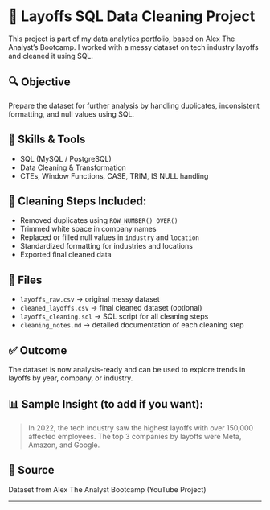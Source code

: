 # 🧹 Layoffs SQL Data Cleaning Project

This project is part of my data analytics portfolio, based on Alex The Analyst’s Bootcamp. I worked with a messy dataset on tech industry layoffs and cleaned it using SQL.

## 🔍 Objective
Prepare the dataset for further analysis by handling duplicates, inconsistent formatting, and null values using SQL.

## 🧠 Skills & Tools
- SQL (MySQL / PostgreSQL)
- Data Cleaning & Transformation
- CTEs, Window Functions, CASE, TRIM, IS NULL handling

## 🧼 Cleaning Steps Included:
- Removed duplicates using `ROW_NUMBER() OVER()`
- Trimmed white space in company names
- Replaced or filled null values in `industry` and `location`
- Standardized formatting for industries and locations
- Exported final cleaned data

## 📁 Files
- `layoffs_raw.csv` → original messy dataset
- `cleaned_layoffs.csv` → final cleaned dataset (optional)
- `layoffs_cleaning.sql` → SQL script for all cleaning steps
- `cleaning_notes.md` → detailed documentation of each cleaning step

## ✅ Outcome
The dataset is now analysis-ready and can be used to explore trends in layoffs by year, company, or industry.

## 📊 Sample Insight (to add if you want):
> In 2022, the tech industry saw the highest layoffs with over 150,000 affected employees. The top 3 companies by layoffs were Meta, Amazon, and Google.

## 📌 Source
Dataset from Alex The Analyst Bootcamp (YouTube Project)

---
